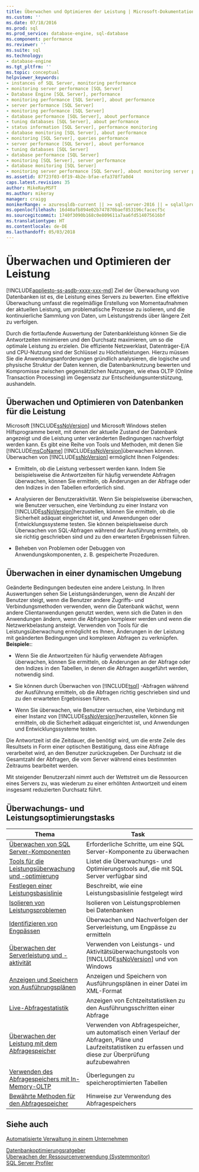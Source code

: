 ```yaml
---
title: Überwachen und Optimieren der Leistung | Microsoft-Dokumentation
ms.custom: ''
ms.date: 07/18/2016
ms.prod: sql
ms.prod_service: database-engine, sql-database
ms.component: performance
ms.reviewer: ''
ms.suite: sql
ms.technology:
- database-engine
ms.tgt_pltfrm: ''
ms.topic: conceptual
helpviewer_keywords:
- instances of SQL Server, monitoring performance
- monitoring server performance [SQL Server]
- Database Engine [SQL Server], performance
- monitoring performance [SQL Server], about performance
- server performance [SQL Server]
- monitoring performance [SQL Server]
- database performance [SQL Server], about performance
- tuning databases [SQL Server], about performance
- status information [SQL Server], performance monitoring
- database monitoring [SQL Server], about performance
- monitoring [SQL Server], queries performance
- server performance [SQL Server], about performance
- tuning databases [SQL Server]
- database performance [SQL Server]
- monitoring [SQL Server], server performance
- database monitoring [SQL Server]
- monitoring server performance [SQL Server], about monitoring server performance
ms.assetid: 87f23f03-0f19-4b2e-bfae-efa378f7a0d4
caps.latest.revision: 35
author: MikeRayMSFT
ms.author: mikeray
manager: craigg
monikerRange: = azuresqldb-current || >= sql-server-2016 || = sqlallproducts-allversions
ms.openlocfilehash: 16d40afb894e02b747870baef853196cfacecf5c
ms.sourcegitcommit: 1740f3090b168c0e809611a7aa6fd514075616bf
ms.translationtype: HT
ms.contentlocale: de-DE
ms.lasthandoff: 05/03/2018
---
```

# <a name="monitor-and-tune-for-performance"></a>Überwachen und Optimieren der Leistung
[!INCLUDE[appliesto-ss-asdb-xxxx-xxx-md](../../includes/appliesto-ss-asdb-xxxx-xxx-md.md)]
  Ziel der Überwachung von Datenbanken ist es, die Leistung eines Servers zu bewerten. Eine effektive Überwachung umfasst die regelmäßige Erstellung von Momentaufnahmen der aktuellen Leistung, um problematische Prozesse zu isolieren, und die kontinuierliche Sammlung von Daten, um Leistungstrends über längere Zeit zu verfolgen.  
  
 Durch die fortlaufende Auswertung der Datenbankleistung können Sie die Antwortzeiten minimieren und den Durchsatz maximieren, um so die optimale Leistung zu erzielen. Die effiziente Netzwerklast, Datenträger-E/A und CPU-Nutzung sind der Schlüssel zu Höchstleistungen. Hierzu müssen Sie die Anwendungsanforderungen gründlich analysieren, die logische und physische Struktur der Daten kennen, die Datenbanknutzung bewerten und Kompromisse zwischen gegensätzlichen Nutzungen, wie etwa OLTP (Online Transaction Processing) im Gegensatz zur Entscheidungsunterstützung, aushandeln.  
  
## <a name="monitoring-and-tuning-databases-for-performance"></a>Überwachen und Optimieren von Datenbanken für die Leistung  
 Microsoft [!INCLUDE[ssNoVersion](../../includes/ssnoversion-md.md)] und Microsoft Windows stellen Hilfsprogramme bereit, mit denen der aktuelle Zustand der Datenbank angezeigt und die Leistung unter veränderten Bedingungen nachverfolgt werden kann. Es gibt eine Reihe von Tools und Methoden, mit denen Sie [!INCLUDE[msCoName](../../includes/msconame-md.md)] [!INCLUDE[ssNoVersion](../../includes/ssnoversion-md.md)]überwachen können. Überwachen von [!INCLUDE[ssNoVersion](../../includes/ssnoversion-md.md)] ermöglicht Ihnen Folgendes:  
  
-   Ermitteln, ob die Leistung verbessert werden kann. Indem Sie beispielsweise die Antwortzeiten für häufig verwendete Abfragen überwachen, können Sie ermitteln, ob Änderungen an der Abfrage oder den Indizes in den Tabellen erforderlich sind.  
  
-   Analysieren der Benutzeraktivität. Wenn Sie beispielsweise überwachen, wie Benutzer versuchen, eine Verbindung zu einer Instanz von [!INCLUDE[ssNoVersion](../../includes/ssnoversion-md.md)]herzustellen, können Sie ermitteln, ob die Sicherheit adäquat eingerichtet ist, und Anwendungen oder Entwicklungssysteme testen. Sie können beispielsweise durch Überwachen von SQL-Abfragen während der Ausführung ermitteln, ob sie richtig geschrieben sind und zu den erwarteten Ergebnissen führen.  
  
-   Beheben von Problemen oder Debuggen von Anwendungskomponenten, z. B. gespeicherte Prozeduren.  
  
## <a name="monitoring-in-a-dynamic-environment"></a>Überwachen in einer dynamischen Umgebung  
Geänderte Bedingungen bedeuten eine andere Leistung. In Ihren Auswertungen sehen Sie Leistungsänderungen, wenn die Anzahl der Benutzer steigt, wenn die Benutzer andere Zugriffs- und Verbindungsmethoden verwenden, wenn die Datenbank wächst, wenn andere Clientanwendungen genutzt werden, wenn sich die Daten in den Anwendungen ändern, wenn die Abfragen komplexer werden und wenn die Netzwerkbelastung ansteigt. Verwenden von Tools für die Leistungsüberwachung ermöglicht es Ihnen, Änderungen in der Leistung mit geänderten Bedingungen und komplexen Abfragen zu verknüpfen. **Beispiele:**:  
  
-   Wenn Sie die Antwortzeiten für häufig verwendete Abfragen überwachen, können Sie ermitteln, ob Änderungen an der Abfrage oder den Indizes in den Tabellen, in denen die Abfragen ausgeführt werden, notwendig sind.  
  
-   Sie können durch Überwachen von [!INCLUDE[tsql](../../includes/tsql-md.md)] -Abfragen während der Ausführung ermitteln, ob die Abfragen richtig geschrieben sind und zu den erwarteten Ergebnissen führen.  
  
-   Wenn Sie überwachen, wie Benutzer versuchen, eine Verbindung mit einer Instanz von [!INCLUDE[ssNoVersion](../../includes/ssnoversion-md.md)]herzustellen, können Sie ermitteln, ob die Sicherheit adäquat eingerichtet ist, und Anwendungen und Entwicklungssysteme testen.  
  
 Die Antwortzeit ist die Zeitdauer, die benötigt wird, um die erste Zeile des Resultsets in Form einer optischen Bestätigung, dass eine Abfrage verarbeitet wird, an den Benutzer zurückzugeben. Der Durchsatz ist die Gesamtzahl der Abfragen, die vom Server während eines bestimmten Zeitraums bearbeitet werden.  
  
 Mit steigender Benutzerzahl nimmt auch der Wettstreit um die Ressourcen eines Servers zu, was wiederum zu einer erhöhten Antwortzeit und einem insgesamt reduzierten Durchsatz führt.  
  
## <a name="monitoring-and-performance-tuning-tasks"></a>Überwachungs- und Leistungsoptimierungstasks  
  
|Thema| Task|  
|-----------|----------------------|  
|[Überwachen von SQL Server-Komponenten](../../relational-databases/performance/monitor-sql-server-components.md)|Erforderliche Schritte, um eine SQL Server-Komponente zu überwachen|  
|[Tools für die Leistungsüberwachung und -optimierung](../../relational-databases/performance/performance-monitoring-and-tuning-tools.md)|Listet die Überwachungs- und Optimierungstools auf, die mit SQL Server verfügbar sind|  
|[Festlegen einer Leistungsbasislinie](../../relational-databases/performance/establish-a-performance-baseline.md)|Beschreibt, wie eine Leistungsbasislinie festgelegt wird|  
|[Isolieren von Leistungsproblemen](../../relational-databases/performance/isolate-performance-problems.md)|Isolieren von Leistungsproblemen bei Datenbanken|  
|[Identifizieren von Engpässen](../../relational-databases/performance/identify-bottlenecks.md)|Überwachen und Nachverfolgen der Serverleistung, um Engpässe zu ermitteln|  
|[Überwachen der Serverleistung und -aktivität](../../relational-databases/performance/server-performance-and-activity-monitoring.md)|Verwenden von Leistungs- und Aktivitätsüberwachungstools von [!INCLUDE[ssNoVersion](../../includes/ssnoversion-md.md)] und von Windows|  
|[Anzeigen und Speichern von Ausführungsplänen](../../relational-databases/performance/display-and-save-execution-plans.md)|Anzeigen und Speichern von Ausführungsplänen in einer Datei im XML-Format|  
|[Live-Abfragestatistik](../../relational-databases/performance/live-query-statistics.md)|Anzeigen von Echtzeitstatistiken zu den Ausführungsschritten einer Abfrage|  
|[Überwachen der Leistung mit dem Abfragespeicher](../../relational-databases/performance/monitoring-performance-by-using-the-query-store.md)|Verwenden von Abfragespeicher, um automatisch einen Verlauf der Abfragen, Pläne und Laufzeitstatistiken zu erfassen und diese zur Überprüfung aufzubewahren|  
|[Verwenden des Abfragespeichers mit In-Memory-OLTP](../../relational-databases/performance/using-the-query-store-with-in-memory-oltp.md)|Überlegungen zu speicheroptimierten Tabellen|  
|[Bewährte Methoden für den Abfragespeicher](../../relational-databases/performance/best-practice-with-the-query-store.md)|Hinweise zur Verwendung des Abfragespeichers|  
  
## <a name="see-also"></a>Siehe auch  
 [Automatisierte Verwaltung in einem Unternehmen](http://msdn.microsoft.com/library/44d8365b-42bd-4955-b5b2-74a8a9f4a75f)   
 
  [Datenbankoptimierungsratgeber](../../relational-databases/performance/database-engine-tuning-advisor.md)   
 [Überwachen der Ressourcenverwendung &#40;Systemmonitor&#41;](../../relational-databases/performance-monitor/monitor-resource-usage-system-monitor.md)   
 [SQL Server Profiler](../../tools/sql-server-profiler/sql-server-profiler.md)  
  
  
